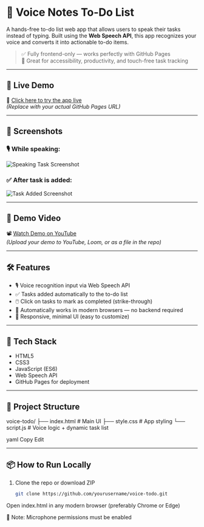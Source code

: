 # 🎤 Voice Notes To-Do List

A hands-free to-do list web app that allows users to speak their tasks instead of typing. Built using the **Web Speech API**, this app recognizes your voice and converts it into actionable to-do items.

> ✅ Fully frontend-only — works perfectly with GitHub Pages  
> 🎯 Great for accessibility, productivity, and touch-free task tracking

---

## 🚀 Live Demo

🔗 [Click here to try the app live](https://yourusername.github.io/voice-todo/)  
*(Replace with your actual GitHub Pages URL)*

---

## 📸 Screenshots

### 🎙️ While speaking:
![Speaking Task Screenshot](screenshots/listening.png)

### ✅ After task is added:
![Task Added Screenshot](screenshots/task-added.png)

---

## 🎥 Demo Video

📽️ [Watch Demo on YouTube](https://your-video-link.com)  
*(Upload your demo to YouTube, Loom, or as a file in the repo)*

---

## 🛠 Features

- 🎙️ Voice recognition input via Web Speech API
- ✅ Tasks added automatically to the to-do list
- 🖱️ Click on tasks to mark as completed (strike-through)
- 💾 Automatically works in modern browsers — no backend required
- 🎨 Responsive, minimal UI (easy to customize)

---

## 🧪 Tech Stack

- HTML5
- CSS3
- JavaScript (ES6)
- Web Speech API
- GitHub Pages for deployment

---

## 📁 Project Structure

voice-todo/
├── index.html # Main UI
├── style.css # App styling
└── script.js # Voice logic + dynamic task list

yaml
Copy
Edit

---

## 📦 How to Run Locally

1. Clone the repo or download ZIP  
   ```bash
   git clone https://github.com/yourusername/voice-todo.git
Open index.html in any modern browser (preferably Chrome or Edge)

🧠 Note: Microphone permissions must be enabled
